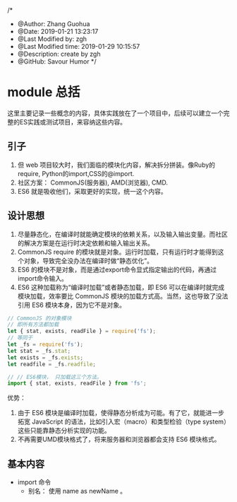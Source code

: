 /*
* @Author: Zhang Guohua
* @Date:   2019-01-21 13:23:17
* @Last Modified by:   zgh
* @Last Modified time: 2019-01-29 10:15:57
* @Description: create by zgh
* @GitHub: Savour Humor
*/
# module 总括
这里主要记录一些概念的内容，具体实践放在了一个项目中，后续可以建立一个完整的ES实践或测试项目，来容纳这些内容。

## 引子
1. 但 web 项目较大时，我们面临的模块化内容，解决拆分拼装。像Ruby的require, Python的import,CSS的@import.
2. 社区方案： CommonJS(服务器), AMD(浏览器), CMD.
3. ES6 就是吸收他们，采取更好的实现，统一这个内容。

## 设计思想
1. 尽量静态化，在编译时就能确定模块的依赖关系，以及输入输出变量。而社区的解决方案是在运行时决定依赖和输入输出关系。
2. CommonJS require 的模块就是对象。运行时加载，只有运行时才能得到这个对象，导致完全没办法在编译时做“静态优化”。 
3. ES6 的模块不是对象，而是通过export命令显式指定输出的代码，再通过import命令输入。 
4. ES6 这种加载称为“编译时加载”或者静态加载，即 ES6 可以在编译时就完成模块加载，效率要比 CommonJS 模块的加载方式高。当然，这也导致了没法引用 ES6 模块本身，因为它不是对象。

```js
// CommonJS 的对象模块
// 即所有方法都加载
let { stat, exists, readFile } = require('fs');
// 等同于
let _fs = require('fs');
let stat = _fs.stat;
let exists = _fs.exists;
let readfile = _fs.readfile;

// // ES6模块， 只加载这三个方法。
import { stat, exists, readFile } from 'fs';
```

优势：
1. 由于 ES6 模块是编译时加载，使得静态分析成为可能。有了它，就能进一步拓宽 JavaScript 的语法，比如引入宏（macro）和类型检验（type system）这些只能靠静态分析实现的功能。
2. 不再需要UMD模块格式了，将来服务器和浏览器都会支持 ES6 模块格式。

## 基本内容
- import 命令
    + 别名： 使用 name as newName 。
           